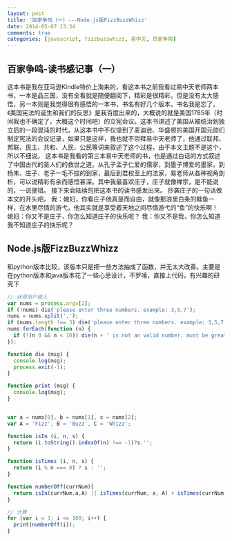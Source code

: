 ```yaml
---
layout: post
title: '百家争鸣（一）---Node.js版FizzBuzzWhizz'
date: 2014-05-07 13:34
comments: true
categories: [javascript, fizzbuzzwhizz, 易中天, 百家争鸣]
---
```

百家争鸣-读书感记事（一）
----------------------------------------

这本书是我在亚马逊Kindle特价上淘来的，看这本书之前我看过易中天老师两本书，一本是品三国，没有全看就是随便翻阅下，精彩是很精彩，但是没有太大感悟，另一本则是我觉得很有感悟的一本书，书名有好几个版本，书名我是忘了，《美国宪法的诞生和我们的反思》是我百度出来的，大概说的就是美国1785年（时间我也不确定了，大概这个时间吧）的立宪会议。这本书讲述了美国从被统治到独立后的一段混沌的时代，从这本书中不仅提到了麦迪逊、华盛顿的美国开国元勋们制定宪法的会议记录，如果只是这样，我也就不崇拜易中天老师了，他通过联邦、邦联、民主、共和、人民、公民等词来叙述了这个过程，由于本文主题不是这个，所以不细说。
这本书是我看的第三本易中天老师的书，也是通过白话的方式叙述了中国古代的圣人们的救世之道。从孔子孟子仁爱的儒家，到墨子博爱的墨家，到杨朱、庄子、老子一毛不拔的到家，最后到君权至上的法家，易老师从各种视角剖析，可以说精彩有余而感悟甚深。其中我最喜欢庄子，庄子就像禅宗，是不能说的，一说便错。
接下来会陆续的把这本书的读书感发出来。
抄袭庄子的一句话做本文的开头吧。
我：媳妇，你看庄子他真是而自由，就像那浪里白条的鲦鱼一样，在水里尽情的游弋，他其实就是享受着天地之间尽情游弋的“鱼”的快乐啊！
媳妇：你又不是庄子，你怎么知道庄子的快乐呢？
我：你又不是我，你怎么知道我不知道庄子的快乐呢？

Node.js版FizzBuzzWhizz
-----------------------------------------------------------
和python版本比较，该版本只是把一些方法抽成了函数，并无太大改善。主要是在python版本和java版本花了一些心思设计，不罗嗦，直接上代码，有兴趣的研究下
```javascript 
// 获得用户输入                                                                  
var nums = process.argv[2];
if (!nums) die('please enter three numbers. example: 3,5,7');
nums = nums.split(',');
if (nums.length !== 3) die('please enter three numbers. example: 3,5,7');
nums.forEach(function (n) {
  if (!(n 0 && n < 10)) die(n + ' is not an valid number. must be greater than 0 and less than 10');
});

function die (msg) {
  console.log(msg);
  process.exit(-1);
}

function print (msg) {
  console.log(msg);
}


var a = nums[0], b = nums[1], c = nums[2];
var A = 'Fizz', B = 'Buzz', C = 'Whizz';

function isIn (i, n, s) {
  return (i.toString().indexOf(n) !== -1)?s:'';
}

function isTimes (i, n, s) {
  return (i % n === 0) ? s : '';
}

function numberOff(currNum){
  return isIn(currNum,a,A) || isTimes(currNum, a, A) + isTimes(currNum, b, B) + isTimes(currNum, c, C) || currNum;
}

// 计算
for (var i = 1; i <= 100; i++) {
  print(numberOff(i));
}             
```